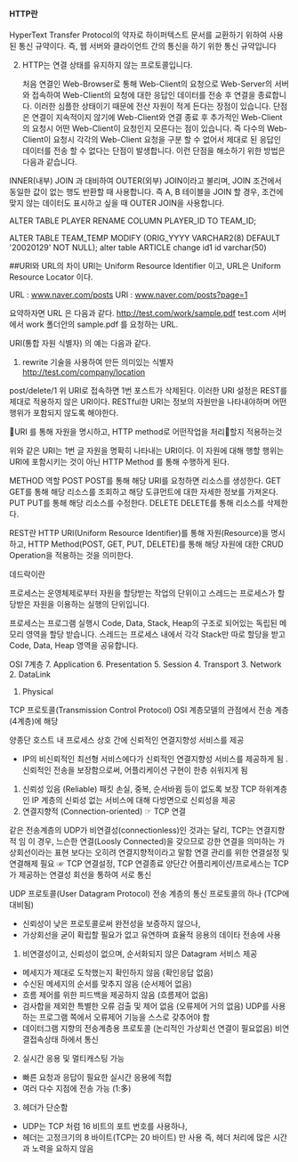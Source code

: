 #### HTTP란
HyperText Transfer Protocol의 약자로 하이퍼텍스트 문서를 교환하기 위하여 사용된 통신 규약이다. 즉, 웹 서버와 클라이언트 간의 통신을 하기 위한 통신 규약입니다

2. HTTP는 연결 상태를 유지하지 않는 프로토콜입니다.

   처음 연결인 Web-Browser로 통해 Web-Client의 요청으로 Web-Server의 서버와 접속하여
   Web-Client의 요청에 대한 응답인 데이터를 전송 후 연결을 종료합니다.
   이러한 심플한 상태이기 때문에 전산 자원이 적게 든다는 장점이 있습니다.
   단점은 연결이 지속적이지 않기에 Web-Client와 연결 종료 후
   추가적인  Web-Client의 요청시 어떤 Web-Client이 요청인지 모른다는 점이 있습니다.
   즉 다수의 Web-Client이 요청시 각각의 Web-Client 요청을 구분 할 수 없어서 
   제대로 된 응답인 데이터를 전송 할 수 없다는 단점이 발생합니다.
   이런 단점을 해소하기 위한 방법은 다음과 같습니다.

INNER(내부) JOIN 과 대비하여 OUTER(외부) JOIN이라고 불리며, JOIN 조건에서 동일한 값이 없는 행도 반환할 때 사용합니다.
즉 A, B 테이블을 JOIN 할 경우, 조건에 맞지 않는 데이터도 표시하고 싶을 때 OUTER JOIN을 사용합니다.

ALTER TABLE PLAYER
RENAME COLUMN PLAYER_ID TO TEAM_ID;

ALTER TABLE TEAM_TEMP
MODIFY (ORIG_YYYY VARCHAR2(8) DEFAULT '20020129' NOT NULL);
alter table ARTICLE change id1 id varchar(50)



##URI와 URL의 차이
URI는 Uniform Resource Identifier 이고,
URL은 Uniform Resource Locator 이다.

URL : www.naver.com/posts
URI : www.naver.com/posts?page=1

요약하자면 URL 은 다음과 같다.
http://test.com/work/sample.pdf
test.com 서버에서 work 폴더안의 sample.pdf 를 요청하는 URL.

URI(통합 자원 식별자) 의 예는 다음과 같다.
1) rewrite 기술을 사용하여 만든 의미있는 식별자
http://test.com/company/location

post/delete/1
위 URI로 접속하면 1번 포스트가 삭제된다. 이러한 URI 설정은 REST를 제대로 적용하지 않은 URI이다.
RESTful한 URI는 정보의 자원만을 나타내야하며 어떤 행위가 포함되지 않도록 해야한다.

URI 를 통해 자원을 명시하고, HTTP method로 어떤작업을 처리할지 적용하는것

위와 같은 URI는 1번 글 자원을 명확히 나타내는 URI이다. 이 자원에 대해 행할 행위는 URI에 포함시키는 것이 아닌 HTTP Method 를 통해 수행하게 된다.

METHOD	역할
POST	POST를 통해 해당 URI를 요청하면 리소스를 생성한다.
GET	GET를 통해 해당 리소스를 조회하고 해당 도큐먼트에 대한 자세한 정보를 가져온다.
PUT	PUT를 통해 해당 리소스를 수정한다.
DELETE	DELETE를 통해 리소스를 삭제한다.

REST란
HTTP URI(Uniform Resource Identifier)를 통해 자원(Resource)을 명시하고, HTTP Method(POST, GET, PUT, DELETE)를 통해 해당 자원에 대한 CRUD Operation을 적용하는 것을 의미한다.

데드락이란

프로세스는 운영체제로부터 자원을 할당받는 작업의 단위이고 스레드는 프로세스가 할당받은 자원을 이용하는 실행의 단위입니다.

프로세스는 프로그램 실행시 Code, Data, Stack, Heap의 구조로 되어있는 독립된 메모리 영역을 할당 받습니다.
스레드는 프로세스 내에서 각각 Stack만 따로 할당을 받고 Code, Data, Heap 영역을 공유합니다.

OSI 7계층
7. Application
6. Presentation
5. Session
4. Transport
3. Network
2. DataLink
1. Physical

TCP 프로토콜(Transmission Control Protocol)
OSI 계층모델의 관점에서 전송 계층(4계층)에 해당

양종단 호스트 내 프로세스 상호 간에 신뢰적인 연결지향성 서비스를 제공
- IP의 비신뢰적인 최선형 서비스에다가 신뢰적인 연결지향성 서비스를 제공하게 됨
. 신뢰적인 전송을 보장함으로써, 어플리케이션 구현이 한층 쉬워지게 됨
1. 신뢰성 있음 (Reliable)
패킷 손실, 중복, 순서바뀜 등이 없도록 보장
TCP 하위계층인 IP 계층의 신뢰성 없는 서비스에 대해 다방면으로 신뢰성을 제공
2. 연결지향적 (Connection-oriented)                                        ☞ TCP 연결

같은 전송계층의 UDP가 비연결성(connectionless)인 것과는 달리, TCP는 연결지향적 임
이 경우, 느슨한 연결(Loosly Connected)을 갖으므로 강한 연결을 의미하는 
가상회선이라는 표현 보다는 오히려 연결지향적이라고 말함
연결 관리를 위한 연결설정 및 연결해제 필요          ☞ TCP 연결설정, TCP 연결종료
양단간 어플리케이션/프로세스는 TCP가 제공하는 연결성 회선을 통하여 서로 통신

UDP 프로토콜(User Datagram Protocol)
전송 계층의 통신 프로토콜의 하나 (TCP에 대비됨)
- 신뢰성이 낮은 프로토콜로써 완전성을 보증하지 않으나,  
- 가상회선을 굳이 확립할 필요가 없고 유연하며 효율적 응용의 데이타 전송에 사용

1. 비연결성이고, 신뢰성이 없으며, 순서화되지 않은 Datagram 서비스 제공 
- 메세지가 제대로 도착했는지 확인하지 않음 (확인응답 없음)
- 수신된 메세지의 순서를 맞추지 않음 (순서제어 없음) 
- 흐름 제어를 위한 피드백을 제공하지 않음 (흐름제어 없음)
- 검사합을 제외한 특별한 오류 검출 및 제어 없음 (오류제어 거의 없음)
UDP를 사용하는 프로그램 쪽에서 오류제어 기능을 스스로 갖추어야 함
- 데이터그램 지향의 전송계층용 프로토콜 (논리적인 가상회선 연결이 필요없음)
비연결접속상태 하에서 통신 

2. 실시간 응용 및 멀티캐스팅 가능
- 빠른 요청과 응답이 필요한 실시간 응용에 적합
- 여러 다수 지점에 전송 가능 (1:多)
3. 헤더가 단순함
- UDP는 TCP 처럼 16 비트의 포트 번호를 사용하나,
- 헤더는 고정크기의 8 바이트(TCP는 20 바이트) 만 사용
즉, 헤더 처리에 많은 시간과 노력을 요하지 않음



